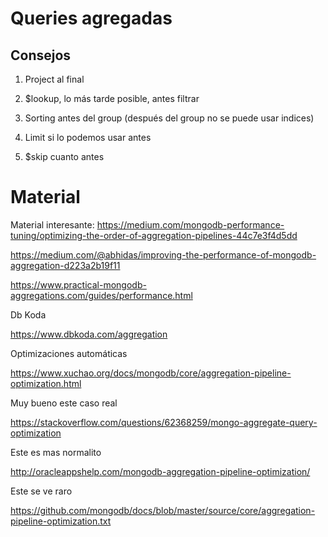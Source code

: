 # Queries agregadas

## Consejos

1. Project al final

2. $lookup, lo más tarde posible, antes filtrar

3. Sorting antes del group (después del group no se puede usar indices)

4. Limit si lo podemos usar antes

5. $skip cuanto antes

# Material

Material interesante: https://medium.com/mongodb-performance-tuning/optimizing-the-order-of-aggregation-pipelines-44c7e3f4d5dd

https://medium.com/@abhidas/improving-the-performance-of-mongodb-aggregation-d223a2b19f11

https://www.practical-mongodb-aggregations.com/guides/performance.html

Db Koda

https://www.dbkoda.com/aggregation

Optimizaciones automáticas

https://www.xuchao.org/docs/mongodb/core/aggregation-pipeline-optimization.html

Muy bueno este caso real

https://stackoverflow.com/questions/62368259/mongo-aggregate-query-optimization

Este es mas normalito

http://oracleappshelp.com/mongodb-aggregation-pipeline-optimization/

Este se ve raro

https://github.com/mongodb/docs/blob/master/source/core/aggregation-pipeline-optimization.txt
